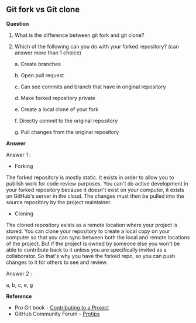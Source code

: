 ## Git fork vs Git clone

**Question**

1. What is the difference between git fork and git clone? 

2. Which of the following can you do with your forked repository? (can answer more than 1 choice)
    
    a. Create branches
    
    b. Open pull request
    
    c. Can see commits and branch that have in original repository
    
    d. Make forked repository private
    
    e. Create a local clone of your fork
    
    f. Directly commit to the original repository
    
    g. Pull changes from the original repository

**Answer**

Answer 1 :

* Forking

The forked repository is mostly static. It exists in order to allow you to publish work for code review purposes. You can't do active development in your forked repository because it doesn't exist on your computer, it exists on GitHub's server in the cloud. The changes must then be pulled into the source repository by the project maintainer.

* Cloning

The cloned repository exists as a remote location where your project is stored. You can clone your repository to create a local copy on your computer so that you can sync between both the local and remote locations of the project. But if the project is owned by someone else you won't be able to contribute back to it unless you are specifically invited as a collaborator. So that's why you have the forked repo, so you can push changes to it for others to see and review.

Answer 2 : 

a, b, c, e, g

**Reference**

* Pro Git book - [Contributing to a Project](https://git-scm.com/book/en/v2/GitHub-Contributing-to-a-Project)
* GitHub Community Forum - [Protips](https://github.community/t5/Support-Protips/The-difference-between-forking-and-cloning-a-repository/ba-p/1372)
